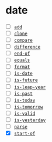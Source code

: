 # date

- [ ] [`add`](./add)
- [ ] [`clone`](./clone)
- [ ] [`compare`](./compare)
- [ ] [`difference`](./difference)
- [ ] [`end-of`](./end-of)
- [ ] [`equals`](./equals)
- [ ] [`format`](./format)
- [ ] [`is-date`](./is-date)
- [ ] [`is-future`](./is-future)
- [ ] [`is-leap-year`](./is-leap-year)
- [ ] [`is-past`](./is-past)
- [ ] [`is-today`](./is-today)
- [ ] [`is-tomorrow`](./is-tomorrow)
- [ ] [`is-valid`](./is-valid)
- [ ] [`is-yesterday`](./is-yesterday)
- [ ] [`parse`](./parse)
- [x] [`start-of`](./start-of)
